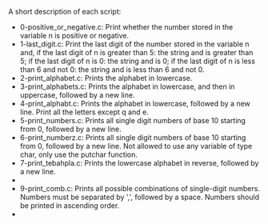 A short description of each script:
+ 0-positive_or_negative.c: Print whether the number stored in the variable n is positive or negative.
+ 1-last_digit.c: Print the last digit of the number stored in the variable n and, if the last digit of n is greater than 5: the string and is greater than 5; if the last digit of n is 0: the string and is 0; if the last digit of n is less than 6 and not 0: the string and is less than 6 and not 0.
+ 2-print_alphabet.c: Prints the alphabet in lowercase.
+ 3-print_alphabets.c: Prints the alphabet in lowercase, and then in uppercase, followed by a new line.
+ 4-print_alphabt.c: Prints the alphabet in lowercase, followed by a new line. Print all the letters except q and e.
+ 5-print_numbers.c: Prints all single digit numbers of base 10 starting from 0, followed by a new line.
+ 6-print_numberz.c: Prints all single digit numbers of base 10 starting from 0, followed by a new line. Not allowed to use any variable of type char, only use the putchar function.
+ 7-print_tebahpla.c: Prints the lowercase alphabet in reverse, followed by a new line.
+
+ 9-print_comb.c: Prints all possible combinations of single-digit numbers. Numbers must be separated by ',', followed by a space. Numbers should be printed in ascending order.
+
